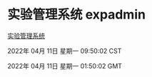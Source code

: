 # 实验管理系统 expadmin
[实验管理系统](http://59.174.26.18:56808/expadmin-782313d2-e1b1-4ea7-932e-3a55e6a1a4d0/)

2022年 04月 11日 星期一 09:50:02 CST

2022年 04月 11日 星期一 01:50:02 GMT
